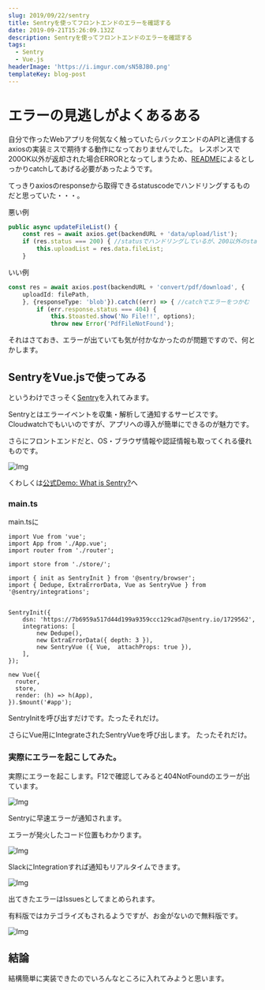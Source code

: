 ```yaml
---
slug: 2019/09/22/sentry
title: Sentryを使ってフロントエンドのエラーを確認する
date: 2019-09-21T15:26:09.132Z
description: Sentryを使ってフロントエンドのエラーを確認する
tags:
  - Sentry
  - Vue.js
headerImage: 'https://i.imgur.com/sN5BJB0.png'
templateKey: blog-post
---
```

# エラーの見逃しがよくあるある

自分で作ったWebアプリを何気なく触っていたらバックエンドのAPIと通信するaxiosの実装ミスで期待する動作になっておりませんでした。
レスポンスで200OK以外が返却された場合ERRORとなってしまうため、[README](https://github.com/axios/axios#handling-errors)によるとしっかりcatchしてあげる必要があったようです。

てっきりaxiosのresponseから取得できるstatuscodeでハンドリングするものだと思っていた・・・。

悪い例

```typescript
public async updateFileList() {
    const res = await axios.get(backendURL + 'data/upload/list');
    if (res.status === 200) { //statusでハンドリングしているが、200以外のstatusは設定されない・・
        this.uploadList = res.data.fileList;
    }
```

いい例

```typescript
const res = await axios.post(backendURL + 'convert/pdf/download', {
    uploadId: filePath,
    }, {responseType: 'blob'}).catch((err) => { //catchでエラーをつかむ
        if (err.response.status === 404) {
            this.$toasted.show('No File!!', options);
            throw new Error('PdfFileNotFound');
```

それはさておき、エラーが出ていても気が付かなかったのが問題ですので、何とかします。

## SentryをVue.jsで使ってみる

というわけでさっそく[Sentry](https://github.com/getsentry/sentry)を入れてみます。

Sentryとはエラーイベントを収集・解析して通知するサービスです。
Cloudwatchでもいいのですが、アプリへの導入が簡単にできるのが魅力です。

さらにフロントエンドだと、OS・ブラウザ情報や認証情報も取ってくれる優れものです。

![Img](https://i.imgur.com/7dWvynP.png)

くわしくは[公式Demo: What is Sentry?](https://sentry.io/_/demo/?referrer=welcome)へ

### main.ts

main.tsに

```javascript{numberLines: 1}{7-8,11-18}
import Vue from 'vue';
import App from './App.vue';
import router from './router';

import store from './store/';

import { init as SentryInit } from '@sentry/browser';
import { Dedupe, ExtraErrorData, Vue as SentryVue } from '@sentry/integrations';


SentryInit({
    dsn: 'https://7b6959a517d44d199a9359ccc129cad7@sentry.io/1729562',
    integrations: [
        new Dedupe(),
        new ExtraErrorData({ depth: 3 }),
        new SentryVue ({ Vue,  attachProps: true }),
    ],
});

new Vue({
  router,
  store,
  render: (h) => h(App),
}).$mount('#app');
```

SentryInitを呼び出すだけです。たったそれだけ。

さらにVue用にIntegrateされたSentryVueを呼び出します。
たったそれだけ。

### 実際にエラーを起こしてみた。

実際にエラーを起こします。F12で確認してみると404NotFoundのエラーが出ています。

![Img](https://i.imgur.com/BUHjgkf.png)

Sentryに早速エラーが通知されます。

エラーが発火したコード位置もわかります。

![Img](https://i.imgur.com/Sss0JTL.png)

SlackにIntegrationすれば通知もリアルタイムできます。

![Img](https://i.imgur.com/qQSiDrc.png)

出てきたエラーはIssuesとしてまとめられます。

有料版ではカテゴライズもされるようですが、お金がないので無料版です。

![Img](https://i.imgur.com/IoLPNNW.png)

## 結論

結構簡単に実装できたのでいろんなところに入れてみようと思います。
